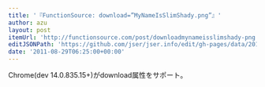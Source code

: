 ```yaml
---
title: '『FunctionSource: download=”MyNameIsSlimShady.png”』'
author: azu
layout: post
itemUrl: 'http://functionsource.com/post/downloadmynameisslimshady-png'
editJSONPath: 'https://github.com/jser/jser.info/edit/gh-pages/data/2011/08/index.json'
date: '2011-08-29T06:25:00+00:00'
---
```

Chrome(dev 14.0.835.15+)がdownload属性をサポート。

